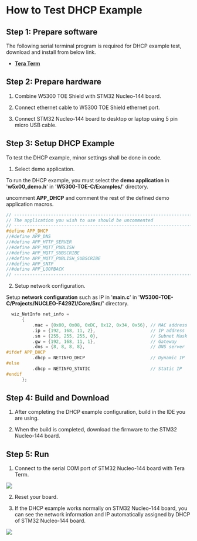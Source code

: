 # How to Test DHCP Example



## Step 1: Prepare software

The following serial terminal program is required for DHCP example test, download and install from below link.

- [**Tera Term**][link-tera_term]



## Step 2: Prepare hardware

1. Combine W5300 TOE Shield with STM32 Nucleo-144 board.

2. Connect ethernet cable to W5300 TOE Shield ethernet port.

3. Connect STM32 Nucleo-144 board to desktop or laptop using 5 pin micro USB cable.



## Step 3: Setup DHCP Example

To test the DHCP example, minor settings shall be done in code.

1. Select demo application.

To run the DHCP example, you must select the **demo application** in '**w5x00_demo.h**' in '**W5300-TOE-C/Examples/**' directory.

uncomment **APP_DHCP** and comment the rest of the defined demo application macros.

```cpp
// ----------------------------------------------------------------------------------------------------
// The application you wish to use should be uncommented
// ----------------------------------------------------------------------------------------------------
#define APP_DHCP
//#define APP_DNS
//#define APP_HTTP_SERVER
//#define APP_MQTT_PUBLISH
//#define APP_MQTT_SUBSCRIBE
//#define APP_MQTT_PUBLISH_SUBSCRIBE
//#define APP_SNTP
//#define APP_LOOPBACK
// ----------------------------------------------------------------------------------------------------
```

2. Setup network configuration.

Setup **network configuration** such as IP in '**main.c**' in '**W5300-TOE-C/Projects/NUCLEO-F429ZI/Core/Src/**' directory.

```cpp
  wiz_NetInfo net_info =
      {
          .mac = {0x00, 0x08, 0xDC, 0x12, 0x34, 0x56}, // MAC address
          .ip = {192, 168, 11, 2},                     // IP address
          .sn = {255, 255, 255, 0},                    // Subnet Mask
          .gw = {192, 168, 11, 1},                     // Gateway
          .dns = {8, 8, 8, 8},                         // DNS server
#ifdef APP_DHCP
          .dhcp = NETINFO_DHCP                         // Dynamic IP
#else
          .dhcp = NETINFO_STATIC                       // Static IP
#endif
      };
```



## Step 4: Build and Download

1. After completing the DHCP example configuration, build in the IDE you are using.

2. When the build is completed, download the firmware to the STM32 Nucleo-144 board.



## Step 5: Run

1. Connect to the serial COM port of STM32 Nucleo-144 board with Tera Term.

![][link-connect_to_serial_com_port]

2. Reset your board.

3. If the DHCP example works normally on STM32 Nucleo-144 board, you can see the network information and IP automatically assigned by DHCP of STM32 Nucleo-144 board.

![][link-network_information_and_ip_assigned_by_dhcp_of_stm32_nucleo-144_board]



<!--
Link
-->

[link-tera_term]: https://osdn.net/projects/ttssh2/releases/
[link-connect_to_serial_com_port]: https://github.com/Wiznet/W5300-TOE-C/blob/main/Static/images/dhcp/connect_to_serial_com_port.png
[link-network_information_and_ip_assigned_by_dhcp_of_stm32_nucleo-144_board]: https://github.com/Wiznet/W5300-TOE-C/blob/main/Static/images/dhcp/network_information_and_ip_assigned_by_dhcp_of_stm32_nucleo-144_board.png

